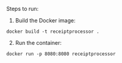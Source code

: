 Steps to run:

1. Build the Docker image:

```docker build -t receiptprocessor .```


2. Run the container:

```docker run -p 8080:8080 receiptprocessor```
